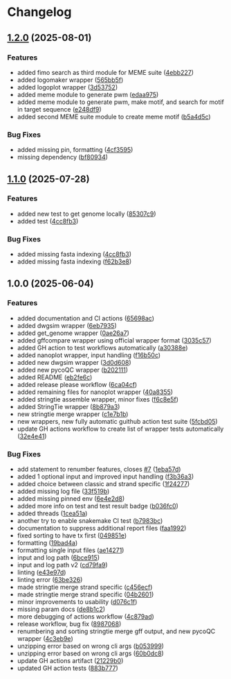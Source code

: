 # Changelog

## [1.2.0](https://github.com/MPUSP/mpusp-snakemake-wrappers/compare/v1.1.0...v1.2.0) (2025-08-01)


### Features

* added fimo search as third module for MEME suite ([4ebb227](https://github.com/MPUSP/mpusp-snakemake-wrappers/commit/4ebb227e9af13f38f3d72bbbef23b1e49094e293))
* added logomaker wrapper ([565bb5f](https://github.com/MPUSP/mpusp-snakemake-wrappers/commit/565bb5f28399678838642010ad81004b45fa142d))
* added logoplot wrapper ([3d53752](https://github.com/MPUSP/mpusp-snakemake-wrappers/commit/3d5375231c99261b4f233cbd5b74c06846dcd4b3))
* added meme module to generate pwm ([edaa975](https://github.com/MPUSP/mpusp-snakemake-wrappers/commit/edaa9752fdddb81dbd3e51ce36b2e62119778bb8))
* added meme module to generate pwm, make motif, and search for motif in target sequence ([e248df9](https://github.com/MPUSP/mpusp-snakemake-wrappers/commit/e248df9670ec3d669b25b5b7f270e543b7972121))
* added second MEME suite module to create meme motif ([b5a4d5c](https://github.com/MPUSP/mpusp-snakemake-wrappers/commit/b5a4d5cef83c4a6957d750edf07af472803925af))


### Bug Fixes

* added missing pin, formatting ([4cf3595](https://github.com/MPUSP/mpusp-snakemake-wrappers/commit/4cf359508db44a827b4bacc8c6f5404bbb6658ea))
* missing dependency ([bf80934](https://github.com/MPUSP/mpusp-snakemake-wrappers/commit/bf80934f7c38c3515d5525f6cf65436a5b1feb20))

## [1.1.0](https://github.com/MPUSP/mpusp-snakemake-wrappers/compare/v1.0.0...v1.1.0) (2025-07-28)


### Features

* added new test to get genome locally ([85307c9](https://github.com/MPUSP/mpusp-snakemake-wrappers/commit/85307c9e418653faff251e94e5ed6d84c1af7928))
* added test ([4cc8fb3](https://github.com/MPUSP/mpusp-snakemake-wrappers/commit/4cc8fb3fe779573af9df6ae59491c082edb8869a))


### Bug Fixes

* added missing fasta indexing ([4cc8fb3](https://github.com/MPUSP/mpusp-snakemake-wrappers/commit/4cc8fb3fe779573af9df6ae59491c082edb8869a))
* added missing fasta indexing ([f62b3e8](https://github.com/MPUSP/mpusp-snakemake-wrappers/commit/f62b3e8bef10619a02ec6d91396923b26057556f))

## 1.0.0 (2025-06-04)


### Features

* added documentation and CI actions ([65698ac](https://github.com/MPUSP/mpusp-snakemake-wrappers/commit/65698acee9728564a7e0f09b4740b4aff62ed27b))
* added dwgsim wrapper ([6eb7935](https://github.com/MPUSP/mpusp-snakemake-wrappers/commit/6eb7935fd3ab458074eec147b675107ce20b41c7))
* added get_genome wrapper ([0ae26a7](https://github.com/MPUSP/mpusp-snakemake-wrappers/commit/0ae26a7333e16f6ea1c6e48ee4407181538a4715))
* added gffcompare wrapper using official wrapper format ([3035c57](https://github.com/MPUSP/mpusp-snakemake-wrappers/commit/3035c57873604f9feadffa251140f6a342d39d62))
* added GH action to test workflows automatically ([a30388e](https://github.com/MPUSP/mpusp-snakemake-wrappers/commit/a30388e02b3605751a533aaf4faef2d98dbf9cf5))
* added nanoplot wrapper, input handling ([f16b50c](https://github.com/MPUSP/mpusp-snakemake-wrappers/commit/f16b50c2197b1ed0650cdac54170a8ee587ad500))
* added new dwgsim wrapper ([3d0d608](https://github.com/MPUSP/mpusp-snakemake-wrappers/commit/3d0d608c55fa07edffb51f071d11e8418353761e))
* added new pycoQC wrapper ([b202111](https://github.com/MPUSP/mpusp-snakemake-wrappers/commit/b20211199c1729da0f59970a915b8fb75e3b06df))
* added README ([eb2fe6c](https://github.com/MPUSP/mpusp-snakemake-wrappers/commit/eb2fe6c25cb8b28dafd913db559df2a67886ae73))
* added release please workflow ([6ca04cf](https://github.com/MPUSP/mpusp-snakemake-wrappers/commit/6ca04cfbdef99ec43f76fe906d1359a719d53c28))
* added remaining files for nanoplot wrapper ([40a8355](https://github.com/MPUSP/mpusp-snakemake-wrappers/commit/40a8355ef3f6b64796909f2ca157be10f966b9ad))
* added stringtie assemble wrapper, minor fixes ([f6c8e5f](https://github.com/MPUSP/mpusp-snakemake-wrappers/commit/f6c8e5f7e772f9b83f7c020abc19d26568251e7a))
* added StringTie wrapper ([8b879a3](https://github.com/MPUSP/mpusp-snakemake-wrappers/commit/8b879a3193e28bb5a4d4788ecfa72b841bfc843d))
* new stringtie merge wrapper ([c1e7b1b](https://github.com/MPUSP/mpusp-snakemake-wrappers/commit/c1e7b1bd15cda85300bea5a864f8ecdd5b4c5472))
* new wrappers, new fully automatic guithub action test suite ([5fcbd05](https://github.com/MPUSP/mpusp-snakemake-wrappers/commit/5fcbd050ce041bb678ad768dadc1a2912df4d4ab))
* update GH actions workflow to create list of wrapper tests automatically ([32e4e41](https://github.com/MPUSP/mpusp-snakemake-wrappers/commit/32e4e417bca1328976d0f6bd826fe117de765fb4))


### Bug Fixes

* add statement to renumber features, closes [#7](https://github.com/MPUSP/mpusp-snakemake-wrappers/issues/7) ([1eba57d](https://github.com/MPUSP/mpusp-snakemake-wrappers/commit/1eba57d91b4ed3a9468b8832bafb151b572fceaf))
* added 1 optional input and improved input handling ([f3b36a3](https://github.com/MPUSP/mpusp-snakemake-wrappers/commit/f3b36a3da7b98b4bfa24629f612e2af64df05700))
* added choice between classic and strand specific ([1f24277](https://github.com/MPUSP/mpusp-snakemake-wrappers/commit/1f242775e85bcf9bd144e947b81e6848d5900eeb))
* added missing log file ([33f519b](https://github.com/MPUSP/mpusp-snakemake-wrappers/commit/33f519bf1dd10a5e1feb9282f2a005989a3d22c9))
* added missing pinned env ([6e4e2d8](https://github.com/MPUSP/mpusp-snakemake-wrappers/commit/6e4e2d803f8bf2c7be6c93d4028c50a2e750defa))
* added more info on test and test result badge ([b036fc0](https://github.com/MPUSP/mpusp-snakemake-wrappers/commit/b036fc00b57ae5cd693647971856e3344c1f9117))
* added threads ([1cea51a](https://github.com/MPUSP/mpusp-snakemake-wrappers/commit/1cea51a4d9452274d0451cc3a017dacae8c6a73c))
* another try to enable snakemake CI test ([b7983bc](https://github.com/MPUSP/mpusp-snakemake-wrappers/commit/b7983bc9c672565132c460879bf2feaacb6ca5f3))
* documentation to suppress additional report files ([faa1992](https://github.com/MPUSP/mpusp-snakemake-wrappers/commit/faa19928f8cffce197ecd9b7a9dc8f91c667d371))
* fixed sorting to have tx first ([049851e](https://github.com/MPUSP/mpusp-snakemake-wrappers/commit/049851e9bf3d0b48aa79b067301e1c8ce49a8d34))
* formatting ([19bad4a](https://github.com/MPUSP/mpusp-snakemake-wrappers/commit/19bad4ae576a1560248f11391703944d0c405d76))
* formatting single input files ([ae14271](https://github.com/MPUSP/mpusp-snakemake-wrappers/commit/ae14271bfa43d04f9acc255ca81d9d3d08340bbc))
* input and log path ([6bce915](https://github.com/MPUSP/mpusp-snakemake-wrappers/commit/6bce91587b7886be241389f9b47f3b4271957d5a))
* input and log path v2 ([cd79fa9](https://github.com/MPUSP/mpusp-snakemake-wrappers/commit/cd79fa9835a19fde591827fabfc516e85f25505d))
* linting ([e43e97d](https://github.com/MPUSP/mpusp-snakemake-wrappers/commit/e43e97dc071face1d595c2e7ee88f8c954f45ce6))
* linting error ([63be326](https://github.com/MPUSP/mpusp-snakemake-wrappers/commit/63be32630926145d5929b146d24356c3f6fb1916))
* made stringtie merge strand specific ([c456ecf](https://github.com/MPUSP/mpusp-snakemake-wrappers/commit/c456ecfdfaa7c5bfeea9a794fcd5b1728f503fb2))
* made stringtie merge strand specific ([04b2601](https://github.com/MPUSP/mpusp-snakemake-wrappers/commit/04b2601d1a2210f3c4e3230ff089d7ba3a95faad))
* minor improvements to usability ([d076c1f](https://github.com/MPUSP/mpusp-snakemake-wrappers/commit/d076c1f69df508b3e18b47128f82e2d1af44f9ff))
* missing param docs ([de8b1c2](https://github.com/MPUSP/mpusp-snakemake-wrappers/commit/de8b1c2fa17fa4c985fde94142f0f9231291477f))
* more debugging of actions workflow ([4c879ad](https://github.com/MPUSP/mpusp-snakemake-wrappers/commit/4c879adfdc0d0c21005aad0ca4e01e68021eb936))
* release workflow, bug fix ([8987068](https://github.com/MPUSP/mpusp-snakemake-wrappers/commit/89870681b441e5a615ac0f488d9ce58d3580da6a))
* renumbering and sorting stringtie merge gff output, and new pycoQC wrapper ([4c3eb9e](https://github.com/MPUSP/mpusp-snakemake-wrappers/commit/4c3eb9edf5bb3d06ea33e3da620edf85116aa525))
* unzipping error based on wrong cli args ([b053999](https://github.com/MPUSP/mpusp-snakemake-wrappers/commit/b0539999dcd1a1e1ec51c9c3000e3d2c949266c5))
* unzipping error based on wrong cli args ([60b0dc8](https://github.com/MPUSP/mpusp-snakemake-wrappers/commit/60b0dc8c000b1a1e371823cc90cf8015c121a213))
* update GH actions artifact ([21229b0](https://github.com/MPUSP/mpusp-snakemake-wrappers/commit/21229b02cf32e8ee652a79f01b83f111dbe0323a))
* updated GH action tests ([883b777](https://github.com/MPUSP/mpusp-snakemake-wrappers/commit/883b777cbfbd85e61b6c0f646dae01ecf233e660))

